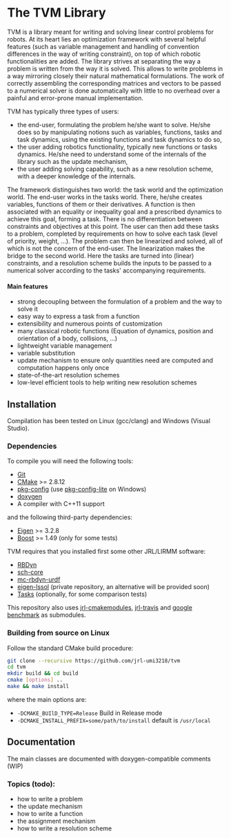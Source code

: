 The TVM Library
=============
TVM is a library meant for writing and solving linear control problems for robots.
At its heart lies an optimization framework with several helpful features (such as variable management and handling of convention differences in the way of writing constraint), on top of which robotic functionalities are added.
The library strives at separating the way a problem is written from the way it is solved. This allows to write problems in a way mirroring closely their natural mathematical formulations. The work of correctly assembling the corresponding matrices and vectors to be passed to a numerical solver is done automatically with little to no overhead over a painful and error-prone manual implementation.

TVM has typically three types of users:
 - the end-user, formulating the problem he/she want to solve. He/she does so by manipulating notions such as variables, functions, tasks and task dynamics, using the existing functions and task dynamics to do so,
 - the user adding robotics functionality, typically new functions or tasks dynamics. He/she need to understand some of the internals of the library such as the update mechanism,
 - the user adding solving capability, such as a new resolution scheme, with a deeper knowledge of the internals.
 
 The framework distinguishes two world: the task world and the optimization world. The end-user works in the tasks world. There, he/she creates variables, functions of them or their derivatives. A function is then associated with an equality or inequality goal and a prescribed dynamics to achieve this goal, forming a task. There is no differentiation between constraints and objectives at this point. The user can then add these tasks to a problem, completed by requirements on how to solve each task (level of priority, weight, ...).
 The problem can then be linearized and solved, all of which is not the concern of the end-user.
 The linearization makes the bridge to the second world. Here the tasks are turned into (linear) constraints, and a resolution scheme builds the inputs to be passed to a numerical solver according to the tasks' accompanying requirements.


#### Main features
 - strong decoupling between the formulation of a problem and the way to solve it
 - easy way to express a task from a function
 - extensibility and numerous points of customization
 - many classical robotic functions (Equation of dynamics, position and orientation of a body, collisions, ...)
 - lightweight variable management
 - variable substitution
 - update mechanism to ensure only quantities need are computed and computation happens only once
 - state-of-the-art resolution schemes
 - low-level efficient tools to help writing new resolution schemes
 

Installation
-------------
Compilation has been tested on Linux (gcc/clang) and Windows (Visual Studio).

### Dependencies

To compile you will need the following tools:

 * [Git](https://git-scm.com/)
 * [CMake](https://cmake.org/) >= 2.8.12
 * [pkg-config](https://www.freedesktop.org/wiki/Software/pkg-config/) (use [pkg-config-lite](https://sourceforge.net/projects/pkgconfiglite/) on Windows)
 * [doxygen](http://www.doxygen.org)
 * A compiler with C++11 support
 
and the following third-party dependencies:
 * [Eigen](http://eigen.tuxfamily.org/index.php?title=Main_Page) >= 3.2.8
 * [Boost](http://www.boost.org/) >= 1.49 (only for some tests)

TVM requires that you installed first some other JRL/LIRMM software:
 * [RBDyn](https://github.com/jrl-umi3218/RBDyn)
 * [sch-core](https://github.com/jrl-umi3218/sch-core)
 * [mc-rbdyn-urdf](https://github.com/jrl-umi3218/mc_rbdyn_urdf)
 * [eigen-lssol](git@gite.lirmm.fr:multi-contact/eigen-lssol.git) (private repository, an alternative will be provided soon)
 * [Tasks](https://github.com/jrl-umi3218/Tasks) (optionally, for some comparison tests)

This repository also uses [jrl-cmakemodules](https://github.com/jrl-umi3218/jrl-cmakemodules), [jrl-travis](https://github.com/jrl-umi3218/jrl-travis) and [google benchmark](https://github.com/google/benchmark) as submodules.

### Building from source on Linux

Follow the standard CMake build procedure:

```sh
git clone --recursive https://github.com/jrl-umi3218/tvm
cd tvm
mkdir build && cd build
cmake [options] ..
make && make install
```

where the main options are:
 * `-DCMAKE_BUIlD_TYPE=Release` Build in Release mode
 * `-DCMAKE_INSTALL_PREFIX=some/path/to/install` default is `/usr/local`
 
Documentation
--------------------
The main classes are documented with doxygen-compatible comments (WIP)

### Topics (todo):
  - how to write a problem
  - the update mechanism
  - how to write a function
  - the assignment mechanism
  - how to write a resolution scheme
